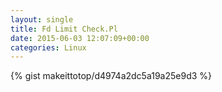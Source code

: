 ```yaml
---
layout: single                                                                                                              
title: Fd Limit Check.Pl                                                                                                                       
date: 2015-06-03 12:07:09+00:00                                                                                                                        
categories: Linux                                                                                                                
---                                                                                                                              
```


{% gist makeittotop/d4974a2dc5a19a25e9d3 %}                                                                                                           

